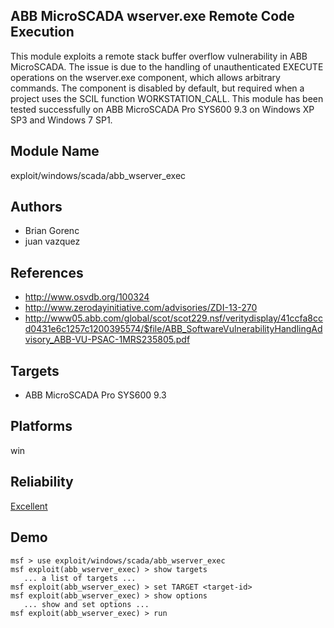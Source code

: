 ## ABB MicroSCADA wserver.exe Remote Code Execution

This module exploits a remote stack buffer overflow 
vulnerability in ABB MicroSCADA. The issue is due to the 
handling of unauthenticated EXECUTE operations on the 
wserver.exe component, which allows arbitrary commands. The 
component is disabled by default, but required when a 
project uses the SCIL function WORKSTATION_CALL. This module 
has been tested successfully on ABB MicroSCADA Pro SYS600 
9.3 on Windows XP SP3 and Windows 7 SP1.


## Module Name
exploit/windows/scada/abb_wserver_exec

## Authors
* Brian Gorenc
* juan vazquez


## References
* http://www.osvdb.org/100324
* http://www.zerodayinitiative.com/advisories/ZDI-13-270
* http://www05.abb.com/global/scot/scot229.nsf/veritydisplay/41ccfa8ccd0431e6c1257c1200395574/$file/ABB_SoftwareVulnerabilityHandlingAdvisory_ABB-VU-PSAC-1MRS235805.pdf



## Targets
* ABB MicroSCADA Pro SYS600 9.3


## Platforms
win

## Reliability
[Excellent](https://github.com/rapid7/metasploit-framework/wiki/Exploit-Ranking)

## Demo

```
msf > use exploit/windows/scada/abb_wserver_exec
msf exploit(abb_wserver_exec) > show targets
   ... a list of targets ...
msf exploit(abb_wserver_exec) > set TARGET <target-id>
msf exploit(abb_wserver_exec) > show options
   ... show and set options ...
msf exploit(abb_wserver_exec) > run
```
    
    